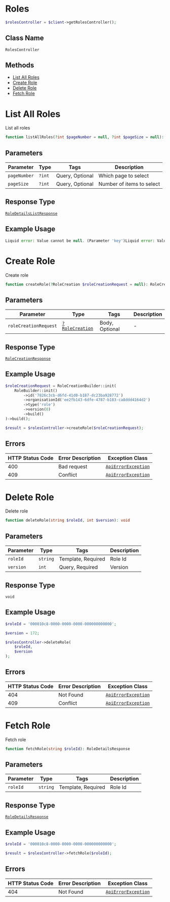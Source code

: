# Roles

```php
$rolesController = $client->getRolesController();
```

## Class Name

`RolesController`

## Methods

* [List All Roles](../../doc/controllers/roles.md#list-all-roles)
* [Create Role](../../doc/controllers/roles.md#create-role)
* [Delete Role](../../doc/controllers/roles.md#delete-role)
* [Fetch Role](../../doc/controllers/roles.md#fetch-role)


# List All Roles

List all roles

```php
function listAllRoles(?int $pageNumber = null, ?int $pageSize = null): RoleDetailsListResponse
```

## Parameters

| Parameter | Type | Tags | Description |
|  --- | --- | --- | --- |
| `pageNumber` | `?int` | Query, Optional | Which page to select |
| `pageSize` | `?int` | Query, Optional | Number of items to select |

## Response Type

[`RoleDetailsListResponse`](../../doc/models/role-details-list-response.md)

## Example Usage

```php
Liquid error: Value cannot be null. (Parameter 'key')Liquid error: Value cannot be null. (Parameter 'key')$result = Liquid error: Value cannot be null. (Parameter 'key')Liquid error: Value cannot be null. (Parameter 'key')$rolesController->listAllRoles();
```


# Create Role

Create role

```php
function createRole(?RoleCreation $roleCreationRequest = null): RoleCreationResponse
```

## Parameters

| Parameter | Type | Tags | Description |
|  --- | --- | --- | --- |
| `roleCreationRequest` | [`?RoleCreation`](../../doc/models/role-creation.md) | Body, Optional | - |

## Response Type

[`RoleCreationResponse`](../../doc/models/role-creation-response.md)

## Example Usage

```php
$roleCreationRequest = RoleCreationBuilder::init(
    RoleBuilder::init()
        ->id('7826c3cb-d6fd-41d0-b187-dc23ba928772')
        ->organisationId('ee2fb143-6dfe-4787-b183-ca8ddd4164d2')
        ->type('role')
        ->version(0)
        ->build()
)->build();

$result = $rolesController->createRole($roleCreationRequest);
```

## Errors

| HTTP Status Code | Error Description | Exception Class |
|  --- | --- | --- |
| 400 | Bad request | [`ApiErrorException`](../../doc/models/api-error-exception.md) |
| 409 | Conflict | [`ApiErrorException`](../../doc/models/api-error-exception.md) |


# Delete Role

Delete role

```php
function deleteRole(string $roleId, int $version): void
```

## Parameters

| Parameter | Type | Tags | Description |
|  --- | --- | --- | --- |
| `roleId` | `string` | Template, Required | Role Id |
| `version` | `int` | Query, Required | Version |

## Response Type

`void`

## Example Usage

```php
$roleId = '000010c8-0000-0000-0000-000000000000';

$version = 172;

$rolesController->deleteRole(
    $roleId,
    $version
);
```

## Errors

| HTTP Status Code | Error Description | Exception Class |
|  --- | --- | --- |
| 404 | Not Found | [`ApiErrorException`](../../doc/models/api-error-exception.md) |
| 409 | Conflict | [`ApiErrorException`](../../doc/models/api-error-exception.md) |


# Fetch Role

Fetch role

```php
function fetchRole(string $roleId): RoleDetailsResponse
```

## Parameters

| Parameter | Type | Tags | Description |
|  --- | --- | --- | --- |
| `roleId` | `string` | Template, Required | Role Id |

## Response Type

[`RoleDetailsResponse`](../../doc/models/role-details-response.md)

## Example Usage

```php
$roleId = '000010c8-0000-0000-0000-000000000000';

$result = $rolesController->fetchRole($roleId);
```

## Errors

| HTTP Status Code | Error Description | Exception Class |
|  --- | --- | --- |
| 404 | Not Found | [`ApiErrorException`](../../doc/models/api-error-exception.md) |

